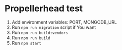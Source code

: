 # Propellerhead test

1. Add environment variables: PORT, MONGODB_URL
2. Run ```npm run migration``` script if You want
3. Run ```npm run build:vendors```
4. Run ```npm run build```
5. Run ```npm start```